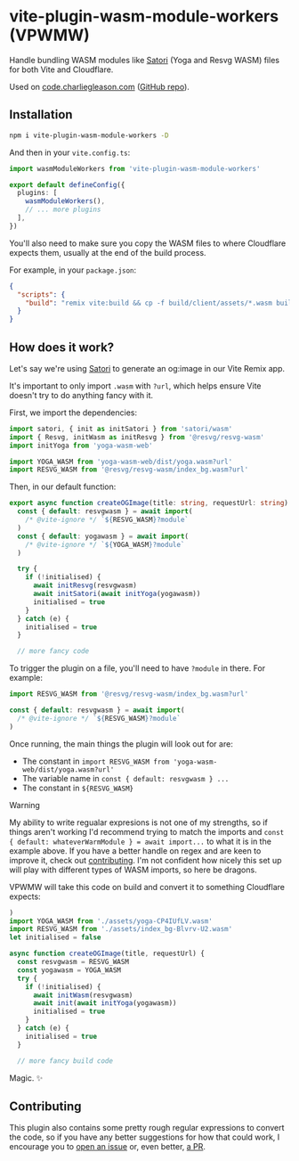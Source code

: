 # vite-plugin-wasm-module-workers (VPWMW)

Handle bundling WASM modules like [Satori](https://github.com/vercel/satori) (Yoga and Resvg WASM) files for both Vite and Cloudflare.

Used on [code.charliegleason.com](https://code.charliegleason.com) ([GitHub repo](https://github.com/superhighfives/code.charliegleason.com)).

## Installation

```bash
npm i vite-plugin-wasm-module-workers -D
```

And then in your `vite.config.ts`:
```ts
import wasmModuleWorkers from 'vite-plugin-wasm-module-workers'

export default defineConfig({
  plugins: [
    wasmModuleWorkers(),
    // ... more plugins
  ],
})
```

You'll also need to make sure you copy the WASM files to where Cloudflare expects them, usually at the end of the build process.

For example, in your `package.json`:

```json
{
  "scripts": {
    "build": "remix vite:build && cp -f build/client/assets/*.wasm build/server/assets"
  }
}
```


## How does it work?

Let's say we're using [Satori](https://github.com/vercel/satori) to generate an og:image in our Vite Remix app.

It's important to only import `.wasm` with `?url`, which helps ensure Vite doesn't try to do anything fancy with it.

First, we import the dependencies:

```ts
import satori, { init as initSatori } from 'satori/wasm'
import { Resvg, initWasm as initResvg } from '@resvg/resvg-wasm'
import initYoga from 'yoga-wasm-web'

import YOGA_WASM from 'yoga-wasm-web/dist/yoga.wasm?url'
import RESVG_WASM from '@resvg/resvg-wasm/index_bg.wasm?url'
```

Then, in our default function:

```ts
export async function createOGImage(title: string, requestUrl: string) {
  const { default: resvgwasm } = await import(
    /* @vite-ignore */ `${RESVG_WASM}?module`
  )
  const { default: yogawasm } = await import(
    /* @vite-ignore */ `${YOGA_WASM}?module`
  )

  try {
    if (!initialised) {
      await initResvg(resvgwasm)
      await initSatori(await initYoga(yogawasm))
      initialised = true
    }
  } catch (e) {
    initialised = true
  }

  // more fancy code
```

To trigger the plugin on a file, you'll need to have `?module` in there. For example:

```ts
import RESVG_WASM from '@resvg/resvg-wasm/index_bg.wasm?url'

const { default: resvgwasm } = await import(
  /* @vite-ignore */ `${RESVG_WASM}?module`
)
```

Once running, the main things the plugin will look out for are:

- The constant in `import RESVG_WASM from 'yoga-wasm-web/dist/yoga.wasm?url'`
- The variable name in `const { default: resvgwasm } ...`
- The constant in `${RESVG_WASM}`

> [!WARNING]
> My ability to write regualar expresions is not one of my strengths, so if things aren't working I'd recommend trying to match the imports and `const { default: whateverWarmModule } = await import...` to what it is in the example above. If you have a better handle on regex and are keen to improve it, check out [contributing](#contributing). I'm not confident how nicely this set up will play with different types of WASM imports, so here be dragons.

VPWMW will take this code on build and convert it to something Cloudflare expects:

```ts
)
import YOGA_WASM from './assets/yoga-CP4IUfLV.wasm'
import RESVG_WASM from './assets/index_bg-Blvrv-U2.wasm'
let initialised = false

async function createOGImage(title, requestUrl) {
  const resvgwasm = RESVG_WASM
  const yogawasm = YOGA_WASM
  try {
    if (!initialised) {
      await initWasm(resvgwasm)
      await init(await initYoga(yogawasm))
      initialised = true
    }
  } catch (e) {
    initialised = true
  }

  // more fancy build code
```

Magic. ✨

## Contributing

This plugin also contains some pretty rough regular expressions to convert the code, so if you have any better suggestions for how that could work, I encourage you to [open an issue](https://github.com/superhighfives/vite-plugin-wasm-module-workers/issues) or, even better, [a PR](https://github.com/superhighfives/vite-plugin-wasm-module-workers/pulls/new).
